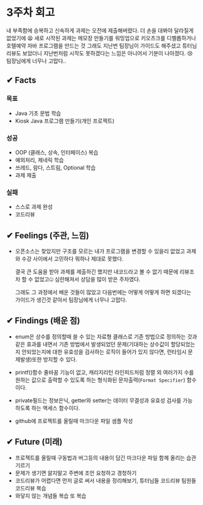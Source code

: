 # 3주차 회고

내 부족함에 승복하고 신속하게 과제는 오전에 제출해버렸다. 더 손을 대봐야 달라질게 없었기에 😫
새로 시작된 과제는 메모장 만들기를 워밍업으로 키오츠크를 디벨롭하거나 호텔예약 자바 프로그램을 만드는 것
그래도 지난번 팀장님이 가이드도 해주셨고 튜터님 리뷰도 보았더니 지난번처럼 시작도 못하겠다는 느낌은 아니어서 기분이 나아졌다. 😢 팀장님에게 너무나 고맙다..

## ✔ Facts

### **목표**

- Java 기초 문법 학습
- Kiosk Java 프로그램 만들기(개인 프로젝트)

### **성공**

- OOP (클래스, 상속, 인터페이스) 복습
- 예외처리, 제네릭 학습
- 쓰레드, 람다, 스트림, Optional 학습
- 과제 제출

### **실패**

- 스스로 과제 완성
- 코드리뷰

## ✔ Feelings (주관, 느낌)

- 오픈소스는 찾았지만 구조를 모르는 내가 프로그램을 변경할 수 있을리 없었고 과제와 수강 사이에서 고민하다 뭐하나 제대로 못했다.

  결국 큰 도움을 받아 과제를 제출하긴 했지만 내코드라고 볼 수 없기 때문에 리뷰조차 할 수 없었고🤐 심란해져서 상담을 많이 받은 주차였다.
  
  그래도 그 과정에서 배운 것들이 많았고 다음번에는 어떻게 어떻게 하면 되겠다는 가이드가 생긴것 같아서 팀장님에게 너무나 고맙다.

## ✔ Findings (배운 점)

- enum은 상수를 정의할때 쓸 수 있는 자료형 클래스로 기존 방법으로 정의하는 것과 같은 효과를 내면서 기존 방법에서 발생되었던 문제(기대하는 상수값이 할당되었는지 안되었는지에 대한 유효성을 검사하는 로직이 들어가 있지 않다면, 런타임시 문제발생)또한 방지할 수 있다.

- printf()함수 줄바꿈 기능이 없고, 캐리지리턴 라인피드처럼 정렬 외 여러가지 수를 원하는 값으로 출력할 수 있도록 하는 형식화된 문자출력(`Format Specifier`) 함수이다.

- private필드는 정보은닉, getter와 setter는 데이터 무결성과 유효성 검사를 가능하도록 하는 액세스 함수이다.

- github에 프로젝트를 올릴때 마크다운 파일 샘플 작성

## ✔ Future (미래)

- 프로젝트를 올릴때 구동법과 버그등의 내용이 담긴 마크다운 파일 함께 올리는 습관 기르기
- 문제가 생기면 앓지말고 주변에 조언 요청하고 경청하기
- 코드리뷰가 어렵다면 먼저 글로 써서 내용을 정리해보기, 튜터님들 코드리뷰 팀원들 코드리뷰 복습
- 와닿지 않는 개념들 복습 또 복습
